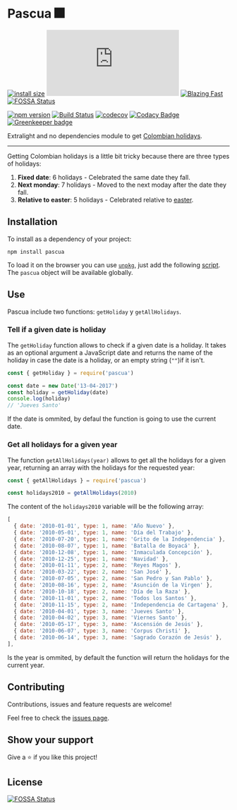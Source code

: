 # Pascua 🎆

[![install size](https://packagephobia.now.sh/badge?p=pascua)](https://packagephobia.now.sh/result?p=pascua)
[![gzip size](https://img.badgesize.io/https://unpkg.com/pascua/dist/pascua.js?compression=gzip)](https://unpkg.com/pascua/dist/pascua.js)
[![Blazing Fast](https://img.shields.io/badge/speed-blazing%20%F0%9F%94%A5-brightgreen.svg?style=flat-square)](https://twitter.com/acdlite/status/974390255393505280)
[![FOSSA Status](https://app.fossa.io/api/projects/git%2Bgithub.com%2FMauricioRobayo%2Fpascua.svg?type=shield)](https://app.fossa.io/projects/git%2Bgithub.com%2FMauricioRobayo%2Fpascua?ref=badge_shield)

[![npm version](https://badge.fury.io/js/pascua.svg)](https://badge.fury.io/js/pascua)
[![Build Status](https://github.com/MauricioRobayo/pascua/workflows/Build%20and%20Release/badge.svg)](https://github.com/MauricioRobayo/pascua/actions?query=workflow%3A%22Build+and+Release%22)
[![codecov](https://codecov.io/gh/MauricioRobayo/pascua/branch/master/graph/badge.svg)](https://codecov.io/gh/MauricioRobayo/pascua)
[![Codacy Badge](https://api.codacy.com/project/badge/Grade/a64471b907c44f7587aea4e3aab9d442)](https://www.codacy.com/app/MauricioRobayo/pascua?utm_source=github.com&utm_medium=referral&utm_content=MauricioRobayo/pascua&utm_campaign=Badge_Grade)
[![Greenkeeper badge](https://badges.greenkeeper.io/MauricioRobayo/pascua.svg)](https://greenkeeper.io/)

Extralight and no dependencies module to get [Colombian holidays](https://www.mauriciorobayo.com/festivos-colombia).

---

Getting Colombian holidays is a little bit tricky because there are three types of holidays:

1. **Fixed date**: 6 holidays - Celebrated the same date they fall.
2. **Next monday**: 7 holidays - Moved to the next moday after the date they fall.
3. **Relative to easter**: 5 holidays - Celebrated relative to [easter](https://en.wikipedia.org/wiki/Easter).

## Installation

To install as a dependency of your project:

```shell
npm install pascua
```

To load it on the browser you can use [`unpkg`](http://unpkg.org/), just add the following [script](https://unpkg.com/pascua/dist/pascua.js). The `pascua` object will be available globally.

## Use

Pascua include two functions: `getHoliday` y `getAllHolidays`.

### Tell if a given date is holiday

The `getHoliday` function allows to check if a given date is a holiday. It takes as an optional argument a JavaScript date and returns the name of the holiday in case the date is a holiday, or an empty string (`""`)if it isn't.

```js
const { getHoliday } = require('pascua')

const date = new Date('13-04-2017')
const holiday = getHoliday(date)
console.log(holiday)
// 'Jueves Santo'
```

If the date is ommited, by defaul the function is going to use the current date.

### Get all holidays for a given year

The function `getAllHolidays(year)` allows to get all the holidays for a given year, returning an array with the holidays for the requested year:

```js
const { getAllHolidays } = require('pascua')

const holidays2010 = getAllHolidays(2010)
```

The content of the `holidays2010` variable will be the following array:

```js
[
  { date: '2010-01-01', type: 1, name: 'Año Nuevo' },
  { date: '2010-05-01', type: 1, name: 'Día del Trabajo' },
  { date: '2010-07-20', type: 1, name: 'Grito de la Independencia' },
  { date: '2010-08-07', type: 1, name: 'Batalla de Boyacá' },
  { date: '2010-12-08', type: 1, name: 'Inmaculada Concepción' },
  { date: '2010-12-25', type: 1, name: 'Navidad' },
  { date: '2010-01-11', type: 2, name: 'Reyes Magos' },
  { date: '2010-03-22', type: 2, name: 'San José' },
  { date: '2010-07-05', type: 2, name: 'San Pedro y San Pablo' },
  { date: '2010-08-16', type: 2, name: 'Asunción de la Virgen' },
  { date: '2010-10-18', type: 2, name: 'Día de la Raza' },
  { date: '2010-11-01', type: 2, name: 'Todos los Santos' },
  { date: '2010-11-15', type: 2, name: 'Independencia de Cartagena' },
  { date: '2010-04-01', type: 3, name: 'Jueves Santo' },
  { date: '2010-04-02', type: 3, name: 'Viernes Santo' },
  { date: '2010-05-17', type: 3, name: 'Ascensión de Jesús' },
  { date: '2010-06-07', type: 3, name: 'Corpus Christi' },
  { date: '2010-06-14', type: 3, name: 'Sagrado Corazón de Jesús' },
],
```

Is the year is ommited, by default the function will return the holidays for the current year.

## Contributing

Contributions, issues and feature requests are welcome!

Feel free to check the [issues page](issues/).

## Show your support

Give a ⭐️ if you like this project!

## License

[![FOSSA Status](https://app.fossa.com/api/projects/git%2Bgithub.com%2FMauricioRobayo%2Fpascua.svg?type=large)](https://app.fossa.com/projects/git%2Bgithub.com%2FMauricioRobayo%2Fpascua?ref=badge_large)
